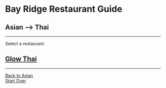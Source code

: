 # Bay Ridge Restaurant Guide
## Asian --> Thai
---
Select a restaurant:
## [Glow Thai]( http://glowthai.com/)
---
[Back to Asian](asian.md)  
[Start Over](../home.md)


